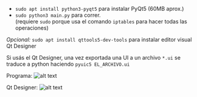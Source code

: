 - `sudo apt install python3-pyqt5` para instalar PyQt5 (60MB aprox.)
- `sudo python3 main.py` para correr.   
(requiere `sudo` porque usa el comando `iptables` para hacer todas las operaciones)

*Opcional:* `sudo apt install qttools5-dev-tools` para instalar editor visual Qt Designer

Si usás el Qt Designer, una vez exportada una UI a un archivo `*.ui`
se traduce a python haciendo `pyuic5 EL_ARCHIVO.ui`

Programa:
![alt text](https://raw.githubusercontent.com/wencha/iptables-manager/master/capturas/main.png)

Qt Designer:
![alt text](https://raw.githubusercontent.com/wencha/iptables-manager/master/capturas/qt-designer.png)


